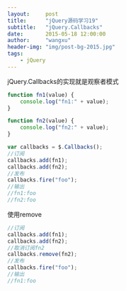 ```yaml
---
layout:     post
title:      "jQuery源码学习19"
subtitle:   "jQuery.Callbacks"
date:       2015-05-18 12:00:00
author:     "wangxu"
header-img: "img/post-bg-2015.jpg"
tags:
    - jQuery
---
```


jQuery.Callbacks的实现就是观察者模式

```javascript
function fn1(value) {
    console.log("fn1:" + value);
}

function fn2(value) {
    console.log("fn2:" + value);
}

var callbacks = $.Callbacks();
//订阅
callbacks.add(fn1);
callbacks.add(fn2);
//发布
callbacks.fire("foo");
//输出
//fn1:foo
//fn2:foo
```
使用remove

```javascript
//订阅
callbacks.add(fn1);
callbacks.add(fn2);
//取消订阅fn2
callbacks.remove(fn2);
//发布
callbacks.fire("foo");
//输出
//fn1:foo
```